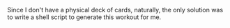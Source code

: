 Since I don't have a physical deck of cards, naturally, the only solution was to write a shell script to generate this workout for me.
